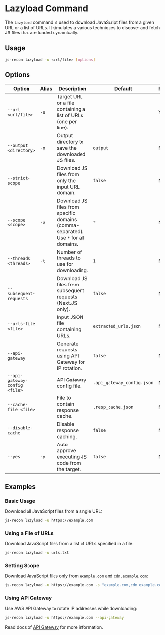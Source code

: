 # Lazyload Command

The `lazyload` command is used to download JavaScript files from a given URL or a list of URLs. It simulates a various techniques to discover and fetch JS files that are loaded dynamically.

## Usage

```bash
js-recon lazyload -u <url/file> [options]
```

## Options

| Option                        | Alias | Description                                                                         | Default                    | Required |
| ----------------------------- | ----- | ----------------------------------------------------------------------------------- | -------------------------- | -------- |
| `--url <url/file>`            | `-u`  | Target URL or a file containing a list of URLs (one per line).                      |                            | Yes      |
| `--output <directory>`        | `-o`  | Output directory to save the downloaded JS files.                                   | `output`                   | No       |
| `--strict-scope`              |       | Download JS files from only the input URL domain.                                   | `false`                    | No       |
| `--scope <scope>`             | `-s`  | Download JS files from specific domains (comma-separated). Use `*` for all domains. | `*`                        | No       |
| `--threads <threads>`         | `-t`  | Number of threads to use for downloading.                                           | `1`                        | No       |
| `--subsequent-requests`       |       | Download JS files from subsequent requests (Next.JS only).                          | `false`                    | No       |
| `--urls-file <file>`          |       | Input JSON file containing URLs.                                                    | `extracted_urls.json`      | No       |
| `--api-gateway`               |       | Generate requests using API Gateway for IP rotation.                                | `false`                    | No       |
| `--api-gateway-config <file>` |       | API Gateway config file.                                                            | `.api_gateway_config.json` | No       |
| `--cache-file <file>`         |       | File to contain response cache.                                                     | `.resp_cache.json`         | No       |
| `--disable-cache`             |       | Disable response caching.                                                           | `false`                    | No       |
| `--yes`                       | `-y`  | Auto-approve executing JS code from the target.                                     | `false`                    | No       |

## Examples

### Basic Usage

Download all JavaScript files from a single URL:

```bash
js-recon lazyload -u https://example.com
```

### Using a File of URLs

Download JavaScript files from a list of URLs specified in a file:

```bash
js-recon lazyload -u urls.txt
```

### Setting Scope

Download JavaScript files only from `example.com` and `cdn.example.com`:

```bash
js-recon lazyload -u https://example.com -s "example.com,cdn.example.com"
```

### Using API Gateway

Use AWS API Gateway to rotate IP addresses while downloading:

```bash
js-recon lazyload -u https://example.com --api-gateway
```

Read docs of [API Gateway](./api-gateway.md) for more information.

